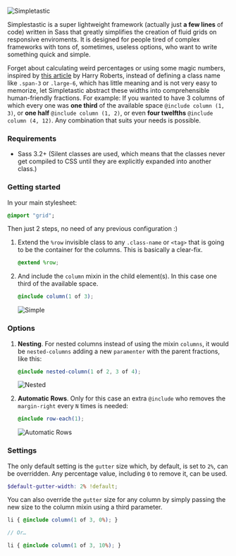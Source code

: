 ![Simpletastic](http://i.imgur.com/M87Lfio.png)

Simplestastic is a super lightweight framework (actually just **a few lines** of code) written in Sass that greatly simplifies the creation of fluid grids on responsive enviroments. It is designed for people tired of complex frameworks with tons of, sometimes, useless options, who want to write something quick and simple.

Forget about calculating weird percentages or using some magic numbers, inspired by [this article](http://csswizardry.com/2013/02/responsive-grid-systems-a-solution/) by Harry Roberts, instead of defining a class name like `.span-3` or `.large-6`, which has little meaning and is not very easy to memorize, let Simpletastic abstract these widths into comprehensible human-friendly fractions. For example: If you wanted to have 3 columns of which every one was **one third** of the available space `@include column (1, 3)`, or **one half** `@include column (1, 2)`, or even **four twelfths** `@include column (4, 12)`. Any combination that suits your needs is possible.


### Requirements

- Sass 3.2+ (Silent classes are used, which means that the classes never get compiled to CSS until they are explicitly expanded into another class.)

### Getting started

In your main stylesheet:

```sass
@import "grid";
```

Then just 2 steps, no need of any previous configuration :)

1. Extend the `%row` invisible class to any `.class-name` or `<tag>` that is going to be the container for the columns. This is basically a clear-fix.

    ```scss
    @extend %row;
    ```
2. And include the `column` mixin in the child element(s). In this case one third of the available space.

    ```scss
    @include column(1 of 3);
    ```

    ![Simple](http://i.imgur.com/ClDn51U.png)

### Options

1. **Nesting**. For nested columns instead of using the mixin `columns`, it would be `nested-columns` adding a new `paramenter` with the parent fractions, like this:

    ```scss
    @include nested-column(1 of 2, 3 of 4);
    ```

    ![Nested](http://i.imgur.com/QZRKQso.png)

2. **Automatic Rows**. Only for this case an extra `@include` who removes the `margin-right` every `N` times is needed:

    ```scss
    @include row-each(1);
    ```

    ![Automatic Rows](http://i.imgur.com/SnJFuq2.png)

### Settings

The only default setting is the `gutter` size which, by default, is set to `2%`, can be overridden. Any percentage value, including `0` to remove it, can be used.

```scss
$default-gutter-width: 2% !default;
```

You can also override the `gutter` size for any column by simply passing the new size to the column mixin using a third parameter.

```scss
li { @include column(1 of 3, 0%); }

// Or…

li { @include column(1 of 3, 10%); }
```




